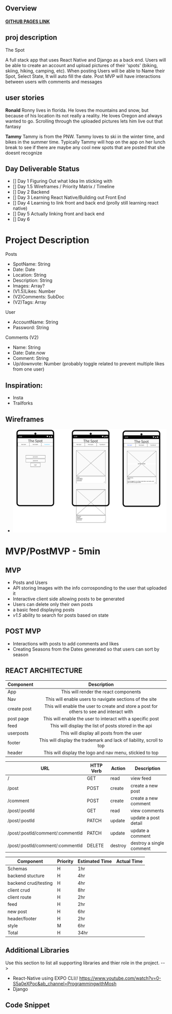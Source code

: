 ## **Overview**
#### [GITHUB PAGES LINK]()
<!-- ![image](image file) -->

## proj description

The Spot

A full stack app that uses React Native and Django as a back end. Users will be able to create an account and upload pictures of their 'spots' (biking, skiing, hiking, camping, etc). When posting Users will be able to Name their Spot, Select State, It will auto fill the date. Post MVP will have interactions between users with comments and messages

## user stories

**Ronald** Ronny lives in florida. He loves the mountains and snow, but  because of his location its not really a reality. He loves Oregon and always wanted to go. Scrolling through the uploaded pictures lets him live out that fantasy


**Tammy** Tammy is from the PNW. Tammy loves to ski in the winter time, and bikes in the summer time. Typically Tammy will hop on the app on her lunch break to see if there are maybe any cool new spots that are posted that she doesnt recognize

## Day	Deliverable	Status
- [] Day 1	Figuring Out what Idea Im sticking with
- [] Day 1.5	Wireframes / Priority Matrix / Timeline
- [] Day 2	Backend
- [] Day 3	Learning React Native/Building out Front End
- [] Day 4	Learning to link front and back end (prolly still learning react native)
- [] Day 5  Actually linking front and back end
- [] Day 6  

# Project Description

Posts 
- SpotName: String
- Date: Date
- Location: String
- Description: String
- Images: Array?
- (V1.5)Likes: Number
- (V2)Comments: SubDoc
- (V2)Tags: Array

User
- AccountName: String
- Password: String




Comments (V2)
- Name: String
- Date: Date.now
- Comment: String
- Up/downvote: Number (probably toggle related to prevent multiple likes from one user)




## Inspiration:
- Insta
- Trailforks



## Wireframes
<!-- Upload images of wireframe to cloudinary and add the link here with a description of the specific wireframe. Do not include the actual image and have it render on the page. -->


- ![image](/planning/wireframeCapstone.png)


<!--
 -->
# MVP/PostMVP - 5min
## MVP
- Posts and Users
- API storing Images with the info corrosponding to the user that uploaded it
- Interactive client side allowing posts to be generated
- Users can delete only their own posts
- a basic feed displaying posts
- *v1.5* ability to search for posts based on state

## POST MVP
- Interactions with posts to add comments and likes
- Creating Seasons from the Dates generated so that users can sort by season

## REACT ARCHITECTURE
| Component | Description | 
| --------- | :---------: |  
| App       | This will render the react components | 
| Nav       | This will enable users to navigate sections of the site                | 
| create post | This will enable the user to create and store a post for others to see and interact with |
| post page | This will enable the user to interact with a specific post  |
| feed      | This will display the list of posts stored in the api |
| userposts | This will display all posts from the user |
| footer | This will display the trademark and lack of liability, scroll to top |
| header | This will display the logo and nav menu, stickied to top |


| **URL**     | **HTTP Verb** | **Action** | **Description**             |
| ----------- | ------------- | -------------- | ---------------------- |
| /    | GET           |   read         | view feed       |
| /post     | POST     |    create          | create a new post     |
| /comment  | POST          |    create            | create a new comment     |
| /post/:postId | GET           |    read            | view comments     |
| /post/:postId | PATCH           |    update            | update a post detail  |
| /post/:postId/comment/:commentId | PATCH           |    update            | update a comment  |
| /post/:postId/comment/:commentId | DELETE        |    destroy            | destroy a single comment |

| Component   | Priority | Estimated Time |	Actual Time    |
|-------------|----------|----------------|----------------|
|Schemas      |	H        |	1hr           |                |
|backend stucture  |	H        |	4hr           |                |
|backend crud/testing  |	H        |	4hr           |                |
|client crud  |	H        |	8hr           |                |
|client route |	H        |	2hr           |                |
|feed         |	H        |	2hr           |                |
|new post     |	H        |	6hr           |                |
|header/footer|	H        |	2hr           |                |
|style        |	M        |	6hr           |                |
|Total	      | H	     |  34hr	      |                |

## Additional Libraries
Use this section to list all supporting libraries and thier role in the project. -->
- React-Native using EXPO CLI// https://www.youtube.com/watch?v=0-S5a0eXPoc&ab_channel=ProgrammingwithMosh
- Django


## Code Snippet
